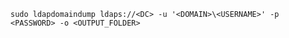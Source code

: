 ```ldapdomaindump
sudo ldapdomaindump ldaps://<DC> -u '<DOMAIN>\<USERNAME>' -p <PASSWORD> -o <OUTPUT_FOLDER>
```
